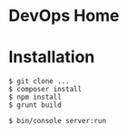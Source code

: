 DevOps Home
===========

# Installation

```
$ git clone ...
$ composer install
$ npm install
$ grunt build
```

```
$ bin/console server:run
```
